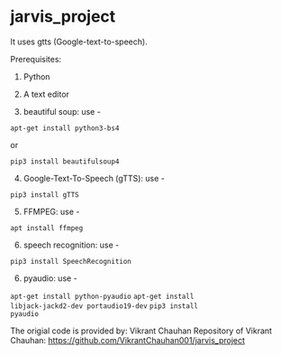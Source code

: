 # jarvis_project
It uses gtts (Google-text-to-speech).

Prerequisites:

1. Python

2. A text editor

3. beautiful soup: use - 

<code>apt-get install python3-bs4 </code>

or 

<code>pip3 install beautifulsoup4</code>

4. Google-Text-To-Speech (gTTS): use - 

<code>pip3 install gTTS</code>

5. FFMPEG: use - 

<code>apt install ffmpeg</code>

6. speech recognition: use - 

<code>pip3 install SpeechRecognition</code>

6. pyaudio: use - 

<code>apt-get install python-pyaudio</code>
<code>apt-get install libjack-jackd2-dev portaudio19-dev</code>
<code>pip3 install pyaudio</code>


The origial code is provided by: Vikrant Chauhan
Repository of Vikrant Chauhan: https://github.com/VikrantChauhan001/jarvis_project
